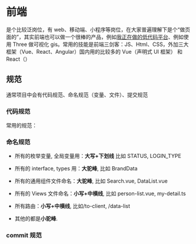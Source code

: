 # 前端

是个比较泛岗位，有 web、移动端、小程序等岗位，在大家普遍理解下是个“做页面的”，其实前端也可以做一个很棒的产品，例如[我正在做的低代码平台](https://pgo8ie4oqj.feishu.cn/docx/WuqJd3qaDoOcunx0wi0cwmZ8nTb)、例如使用 Three 做可视化 gis。常用的技能是前端三剑客：JS、Html、CSS，外加三大框架（Vue、React、Angular）国内用的比较多的 Vue（声明式 UI 框架） 和 React（）

## 规范

通常项目中会有代码规范、命名规范（变量、文件）、提交规范

### 代码规范

常用的规范：

### 命名规范

- 所有的枚举变量, 全局变量用：**大写+下划线** 比如 STATUS, LOGIN_TYPE

- 所有的 interface, types 用：**大驼峰**, 比如 BrandData

- 所有的通用组件文件命名：**大驼峰**, 比如 Search.vue, DataList.vue

- 所有的 Views 文件命名：**小写+中横线**, 比如 person-list.vue, my-detail.ts

- 所有路由：**小写+中横线**, 比如/to-client, /data-list

- 其他的都是**小驼峰**.

### commit 规范
